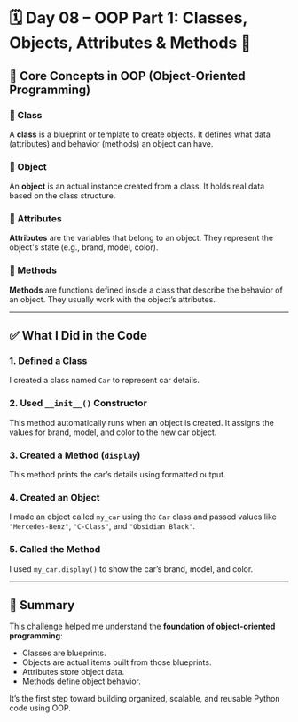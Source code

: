 # 🗓️ Day 08 – OOP Part 1: Classes, Objects, Attributes & Methods 🚗

## 🧠 Core Concepts in OOP (Object-Oriented Programming)

### 🔹 Class
A **class** is a blueprint or template to create objects. It defines what data (attributes) and behavior (methods) an object can have.

### 🔹 Object
An **object** is an actual instance created from a class. It holds real data based on the class structure.

### 🔹 Attributes
**Attributes** are the variables that belong to an object. They represent the object's state (e.g., brand, model, color).

### 🔹 Methods
**Methods** are functions defined inside a class that describe the behavior of an object. They usually work with the object’s attributes.

---

## ✅ What I Did in the Code

### 1. Defined a Class
I created a class named `Car` to represent car details.

### 2. Used `__init__()` Constructor
This method automatically runs when an object is created. It assigns the values for brand, model, and color to the new car object.

### 3. Created a Method (`display`)
This method prints the car’s details using formatted output.

### 4. Created an Object
I made an object called `my_car` using the `Car` class and passed values like `"Mercedes-Benz"`, `"C-Class"`, and `"Obsidian Black"`.

### 5. Called the Method
I used `my_car.display()` to show the car’s brand, model, and color.

---

## 📌 Summary

This challenge helped me understand the **foundation of object-oriented programming**:
- Classes are blueprints.
- Objects are actual items built from those blueprints.
- Attributes store object data.
- Methods define object behavior.

It’s the first step toward building organized, scalable, and reusable Python code using OOP.
